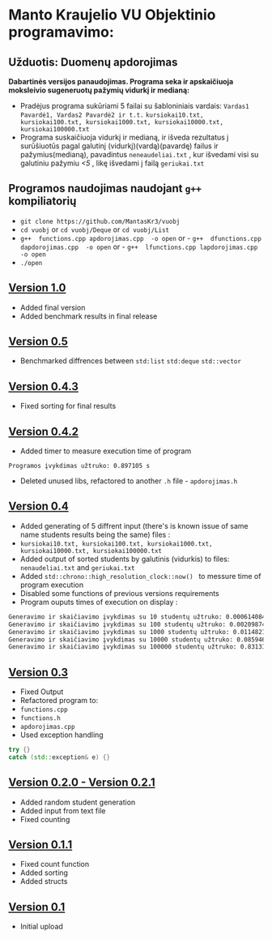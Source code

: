 # Manto Kraujelio VU Objektinio programavimo:
## Užduotis: Duomenų apdorojimas

**Dabartinės  versijos  panaudojimas. Programa seka ir apskaičiuoja moksleivio sugeneruotų pažymių vidurkį ir medianą:**<br/>
- Pradėjus programa sukūriami 5 failai su šabloniniais vardais: `Vardas1 Pavardė1, Vardas2 Pavardė2 ir t.t.` `kursiokai10.txt, kursiokai100.txt, kursiokai1000.txt, kursiokai10000.txt, kursiokai100000.txt`   <br/>
- Programa suskaičiuoja vidurkį ir medianą, ir išveda rezultatus į surūšiuotūs pagal galutinį (vidurkį)(vardą)(pavardę) failus ir pažymius(medianą), pavadintus `neneaudeliai.txt` , kur išvedami visi su galutiniu pažymiu *<5* , likę išvedami į failą `geriukai.txt`

## Programos naudojimas naudojant `g++` kompiliatorių
- `git clone https://github.com/MantasKr3/vuobj`
- `cd vuobj` or `cd vuobj/Deque` or `cd vuobj/List`  
- `g++  functions.cpp apdorojimas.cpp  -o open` or - `g++  dfunctions.cpp dapdorojimas.cpp  -o open`  or - `g++  lfunctions.cpp lapdorojimas.cpp  -o open`
- `./open`

## [Version 1.0](https://github.com/MantasKr3/vuobj/releases/tag/V.1.0)
- Added final version
- Added benchmark results in final release 

## [Version 0.5](https://github.com/MantasKr3/vuobj/releases/tag/V.0.5)
- Benchmarked diffrences between ```std:list``` ```std:deque``` ```std::vector```

## [Version 0.4.3](https://github.com/MantasKr3/vuobj/releases/tag/V.0.4.3)
- Fixed sorting for final results

## [Version 0.4.2](https://github.com/MantasKr3/vuobj/releases/tag/V.0.4.2)
- Added timer to measure execution time of program
```shell
Programos įvykdimas užtruko: 0.897105 s
```
- Deleted unused libs, refactored to another ```.h``` file - ```apdorojimas.h```


## [Version 0.4](https://github.com/MantasKr3/vuobj/releases/tag/V.0.4)
- Added generating of 5 diffrent input (there's is known issue of same name students results being the same) files :
- `kursiokai10.txt, kursiokai100.txt, kursiokai1000.txt, kursiokai10000.txt, kursiokai100000.txt`
- Added output of sorted students by galutinis (vidurkis) to files: `nenaudeliai.txt` and `geriukai.txt`
- Added ```std::chrono::high_resolution_clock::now() ``` to messure time of program execution
- Disabled some functions of previous versions requirements
- Program ouputs times of execution on display :
```bash
Generavimo ir skaičiavimo įvykdimas su 10 studentų užtruko: 0.000614084 s
Generavimo ir skaičiavimo įvykdimas su 100 studentų užtruko: 0.00209874 s
Generavimo ir skaičiavimo įvykdimas su 1000 studentų užtruko: 0.0114821 s
Generavimo ir skaičiavimo įvykdimas su 10000 studentų užtruko: 0.0859467 s
Generavimo ir skaičiavimo įvykdimas su 100000 studentų užtruko: 0.831313 s
```


## [Version 0.3](https://github.com/MantasKr3/vuobj/releases/tag/V.0.3%26V.0.4)
- Fixed Output
- Refactored program to: 
- `functions.cpp`
- `functions.h`
- `apdorojimas.cpp`
- Used exception handling
```c++
try {} 
catch (std::exception& e) {}
 ```

## [Version 0.2.0 - Version 0.2.1](https://github.com/MantasKr3/vuobj/releases/tag/V.0.2.1)
- Added random student generation
- Added input from text file
- Fixed counting

## [Version 0.1.1](https://github.com/MantasKr3/vuobj/releases/tag/V.0.1.1)
- Fixed count function
- Added sorting
- Added structs

## [Version 0.1](https://github.com/MantasKr3/vuobj/releases/tag/V.0.1)
- Initial upload


